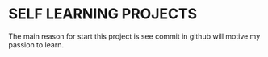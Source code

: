 SELF LEARNING PROJECTS
========

The main reason for start this project is see commit in github will motive my passion to learn.

